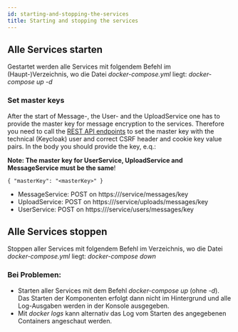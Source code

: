 ```yaml
---
id: starting-and-stopping-the-services
title: Starting and stopping the services
---
```

## Alle Services starten
Gestartet werden alle Services mit folgendem Befehl im (Haupt-)Verzeichnis, wo die Datei *docker-compose.yml* liegt: *docker-compose up -d*

### Set master keys
After the start of Message-, the User- and the UploadService one has to provide the master key for message encryption to the services.
Therefore you need to call the [REST API endpoints](../backend/login-data-access-links.md) to set the master key with the technical (Keycloak) user and correct CSRF header and cookie key value pairs. In the body you should provide the key, e.q.:

__Note: The master key for UserService, UploadService and MessageService must be the same__!

``{
	"masterKey": "<masterKey>"
}``

* MessageService: POST on https://<host>/service/messages/key
* UploadService: POST on https://<host>/service/uploads/messages/key
* UserService: POST on https://<host>/service/users/messages/key

## Alle Services stoppen
Stoppen aller Services mit folgendem Befehl im Verzeichnis, wo die Datei *docker-compose.yml* liegt: *docker-compose down*

### Bei Problemen:
* Starten aller Services mit dem Befehl *docker-compose up* (ohne *-d*). Das Starten der Komponenten erfolgt dann nicht im Hintergrund und alle Log-Ausgaben werden in der Konsole ausgegeben.
* Mit *docker logs <containerName>* kann alternativ das Log vom Starten des angegebenen Containers angeschaut werden.
